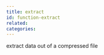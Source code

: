 ```yaml
---
title: extract
id: function-extract
related:
categories:
---
```


extract data out of a compressed file